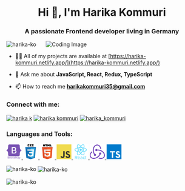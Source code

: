 <h1 align="center">Hi 👋, I'm Harika Kommuri</h1>
<h3 align="center">A passionate Frontend developer living in Germany</h3>
<img align="right" alt="Coding Image" width="400" src="https://c.tenor.com/S59bPkT0pqcAAAAC/programming.gif">

<p align="left"> <img src="https://komarev.com/ghpvc/?username=harika-ko&label=Profile%20views&color=0e75b6&style=flat" alt="harika-ko" /> </p>

- 👨‍💻 All of my projects are available at [https://harika-kommuri.netlify.app/](https://harika-kommuri.netlify.app/)

- 💬 Ask me about **JavaScript, React, Redux, TypeScript**

- 📫 How to reach me **harikakommuri35@gmail.com**

<h3 align="left">Connect with me:</h3>
<p align="left">
<a href="https://linkedin.com/in/harika k" target="blank"><img align="center" src="https://raw.githubusercontent.com/rahuldkjain/github-profile-readme-generator/master/src/images/icons/Social/linked-in-alt.svg" alt="harika k" height="30" width="40" /></a>
<a href="https://fb.com/harika kommuri" target="blank"><img align="center" src="https://raw.githubusercontent.com/rahuldkjain/github-profile-readme-generator/master/src/images/icons/Social/facebook.svg" alt="harika kommuri" height="30" width="40" /></a>
<a href="https://instagram.com/harika_kommuri" target="blank"><img align="center" src="https://raw.githubusercontent.com/rahuldkjain/github-profile-readme-generator/master/src/images/icons/Social/instagram.svg" alt="harika_kommuri" height="30" width="40" /></a>
</p>

<h3 align="left">Languages and Tools:</h3>
<p align="left"> <a href="https://getbootstrap.com" target="_blank" rel="noreferrer"> <img src="https://raw.githubusercontent.com/devicons/devicon/master/icons/bootstrap/bootstrap-plain-wordmark.svg" alt="bootstrap" width="40" height="40"/> </a> <a href="https://www.w3schools.com/css/" target="_blank" rel="noreferrer"> <img src="https://raw.githubusercontent.com/devicons/devicon/master/icons/css3/css3-original-wordmark.svg" alt="css3" width="40" height="40"/> </a> <a href="https://www.w3.org/html/" target="_blank" rel="noreferrer"> <img src="https://raw.githubusercontent.com/devicons/devicon/master/icons/html5/html5-original-wordmark.svg" alt="html5" width="40" height="40"/> </a> <a href="https://developer.mozilla.org/en-US/docs/Web/JavaScript" target="_blank" rel="noreferrer"> <img src="https://raw.githubusercontent.com/devicons/devicon/master/icons/javascript/javascript-original.svg" alt="javascript" width="40" height="40"/> </a> <a href="https://reactjs.org/" target="_blank" rel="noreferrer"> <img src="https://raw.githubusercontent.com/devicons/devicon/master/icons/react/react-original-wordmark.svg" alt="react" width="40" height="40"/> </a> <a href="https://redux.js.org" target="_blank" rel="noreferrer"> <img src="https://raw.githubusercontent.com/devicons/devicon/master/icons/redux/redux-original.svg" alt="redux" width="40" height="40"/> </a> <a href="https://www.typescriptlang.org/" target="_blank" rel="noreferrer"> <img src="https://raw.githubusercontent.com/devicons/devicon/master/icons/typescript/typescript-original.svg" alt="typescript" width="40" height="40"/> </a> </p>

<p><img align="left" src="https://github-readme-stats.vercel.app/api/top-langs?username=harika-ko&show_icons=true&locale=en&layout=compact" alt="harika-ko" /></p>

<p>&nbsp;<img align="center" src="https://github-readme-stats.vercel.app/api?username=harika-ko&show_icons=true&locale=en" alt="harika-ko" /></p>

<p><img align="center" src="https://github-readme-streak-stats.herokuapp.com/?user=harika-ko&" alt="harika-ko" /></p>


